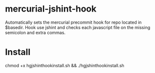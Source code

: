 mercurial-jshint-hook
=====================
Automatically sets the mercurial precommit hook for repo located in  $basedir.
Hook use jshint and checks each javascript file on the missing semicolon and extra commas.

Install
=====================

chmod +x hgjshinthookinstall.sh && ./hgjshinthookinstall.sh

